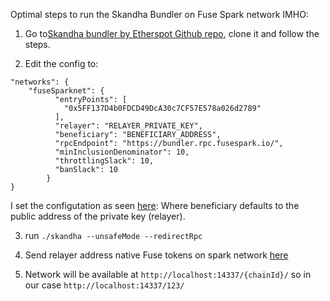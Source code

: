 Optimal steps to run the Skandha Bundler on Fuse Spark network IMHO:

1. Go to[Skandha bundler by Etherspot Github repo](https://github.com/etherspot/skandha), clone it and follow the steps.

2. Edit the config to:
```
"networks": {
	"fuseSparknet": {
	      "entryPoints": [
	        "0x5FF137D4b0FDCD49DcA30c7CF57E578a026d2789"
	      ],
	      "relayer": "RELAYER_PRIVATE_KEY",
	      "beneficiary": "BENEFICIARY_ADDRESS",
	      "rpcEndpoint": "https://bundler.rpc.fusespark.io/",
	      "minInclusionDenominator": 10,
	      "throttlingSlack": 10,
	      "banSlack": 10
	    }
}
```
I set the configutation as seen [here](https://docs.stackup.sh/docs/erc-4337-bundler-configuration#optional):
Where beneficiary defaults to the public address of the private key (relayer).

3. run `./skandha --unsafeMode --redirectRpc`

4. Send relayer address native Fuse tokens on spark network [here](https://chaindrop.org/?chainid=123&token=0xeeeeeeeeeeeeeeeeeeeeeeeeeeeeeeeeeeeeeeee)

5. Network will be available at `http://localhost:14337/{chainId}/` so in our case `http://localhost:14337/123/`

